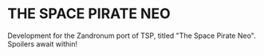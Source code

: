 THE SPACE PIRATE NEO
=

Development for the Zandronum port of TSP, titled "The Space Pirate Neo". Spoilers await within!
